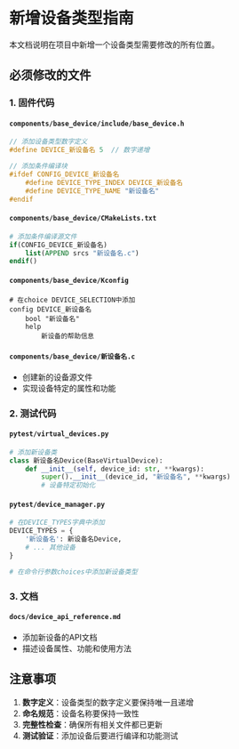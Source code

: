 # 新增设备类型指南

本文档说明在项目中新增一个设备类型需要修改的所有位置。

## 必须修改的文件

### 1. 固件代码

#### `components/base_device/include/base_device.h`
```c
// 添加设备类型数字定义
#define DEVICE_新设备名 5  // 数字递增

// 添加条件编译块
#ifdef CONFIG_DEVICE_新设备名
    #define DEVICE_TYPE_INDEX DEVICE_新设备名
    #define DEVICE_TYPE_NAME "新设备名"
#endif
```

#### `components/base_device/CMakeLists.txt`
```cmake
# 添加条件编译源文件
if(CONFIG_DEVICE_新设备名)
    list(APPEND srcs "新设备名.c")
endif()
```

#### `components/base_device/Kconfig`
```
# 在choice DEVICE_SELECTION中添加
config DEVICE_新设备名
    bool "新设备名"
    help
        新设备的帮助信息
```

#### `components/base_device/新设备名.c`
- 创建新的设备源文件
- 实现设备特定的属性和功能

### 2. 测试代码

#### `pytest/virtual_devices.py`
```python
# 添加新设备类
class 新设备名Device(BaseVirtualDevice):
    def __init__(self, device_id: str, **kwargs):
        super().__init__(device_id, "新设备名", **kwargs)
        # 设备特定初始化
```

#### `pytest/device_manager.py`
```python
# 在DEVICE_TYPES字典中添加
DEVICE_TYPES = {
    '新设备名': 新设备名Device,
    # ... 其他设备
}

# 在命令行参数choices中添加新设备类型
```

### 3. 文档

#### `docs/device_api_reference.md`
- 添加新设备的API文档
- 描述设备属性、功能和使用方法

## 注意事项

1. **数字定义**：设备类型的数字定义要保持唯一且递增
2. **命名规范**：设备名称要保持一致性
3. **完整性检查**：确保所有相关文件都已更新
4. **测试验证**：添加设备后要进行编译和功能测试